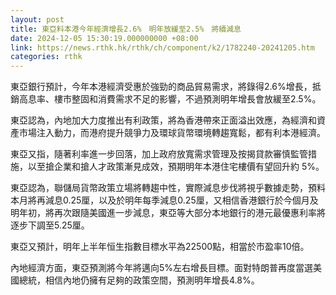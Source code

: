 ```yaml
---
layout: post
title: 東亞料本港今年經濟增長2.6%　明年放緩至2.5%　將續減息
date: 2024-12-05 15:30:19.000000000 +08:00
link: https://news.rthk.hk/rthk/ch/component/k2/1782240-20241205.htm
categories: rthk
---
```


東亞銀行預計，今年本港經濟受惠於強勁的商品貿易需求，將錄得2.6%增長，抵銷高息率、樓市整固和消費需求不足的影響，不過預測明年增長會放緩至2.5%。

東亞認為，內地加大力度推出有利政策，將為香港帶來正面溢出效應，為經濟和資產市場注入動力，而港府提升競爭力及環球貨幣環境轉趨寬鬆，都有利本港經濟。

東亞又指，隨著利率進一步回落，加上政府放寬需求管理及按揭貸款審慎監管措施，以至搶企業和搶人才政策漸見成效，預期明年本港住宅樓價有望回升約 5%。

東亞認為，聯儲局貨幣政策立場將轉趨中性，實際減息步伐將視乎數據走勢，預料本月將再減息0.25厘，以及於明年每季減息0.25厘，又相信香港銀行於今個月及明年初，將再次跟隨美國進一步減息，東亞等大部分本地銀行的港元最優惠利率將逐步下調至5.25厘。

東亞又預計，明年上半年恒生指數目標水平為22500點，相當於市盈率10倍。

內地經濟方面，東亞預測將今年將邁向5%左右增長目標。面對特朗普再度當選美國總統，相信內地仍擁有足夠的政策空間，預測明年增長4.8%。

